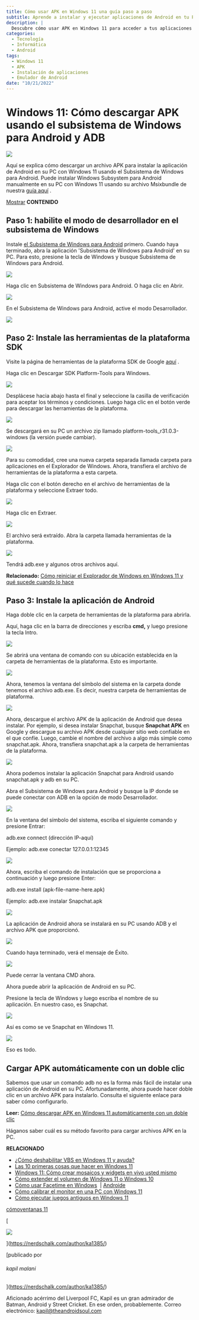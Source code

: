 ```yaml
---
title: Cómo usar APK en Windows 11 una guía paso a paso
subtitle: Aprende a instalar y ejecutar aplicaciones de Android en tu PC con Windows 11
description: |
  Descubre cómo usar APK en Windows 11 para acceder a tus aplicaciones móviles favoritas desde tu PC. Esta guía paso a paso te muestra cómo instalar y ejecutar APK en Windows 11 sin problemas.
categories:
  - Tecnología
  - Informática
  - Android
tags:
  - Windows 11
  - APK
  - Instalación de aplicaciones
  - Emulador de Android
date: "10/21/2022"
---
```




# Windows 11: Cómo descargar APK usando el subsistema de Windows para Android y ADB

![](https://cdn.nerdschalk.com/wp-content/uploads/2021/10/install-logo-759x427.png?width=600)

Aquí se explica cómo descargar un archivo APK para instalar la aplicación de Android en su PC con Windows 11 usando el Subsistema de Windows para Android. Puede instalar Windows Subsystem para Android manualmente en su PC con Windows 11 usando su archivo Msixbundle de nuestra [guía aquí](https://nerdschalk.com/android-apps-on-windows-11-dev-channel-how-to-install-windows-subsystem-for-android-manually-with-msixbundle/) .

[Mostrar](https://nerdschalk.com/windows-11-how-to-sideload-apk-using-windows-subsystem-for-android-and-adb/#) **CONTENIDO** [](https://nerdschalk.com/windows-11-how-to-sideload-apk-using-windows-subsystem-for-android-and-adb/#)

## Paso 1: habilite el modo de desarrollador en el subsistema de Windows

Instale [el Subsistema de Windows para Android](https://nerdschalk.com/android-apps-on-windows-11-dev-channel-how-to-install-windows-subsystem-for-android-manually-with-msixbundle/) primero. Cuando haya terminado, abra la aplicación 'Subsistema de Windows para Android' en su PC. Para esto, presione la tecla de Windows y busque Subsistema de Windows para Android.

![](https://cdn.nerdschalk.com/wp-content/uploads/2021/10/get-android-apps-on-windows-11-dev-channel-09.png?width=800)

Haga clic en Subsistema de Windows para Android. O haga clic en Abrir.

![](https://cdn.nerdschalk.com/wp-content/uploads/2021/10/get-android-apps-on-windows-11-dev-channel-08.png?width=800)

En el Subsistema de Windows para Android, active el modo Desarrollador.

![](https://cdn.nerdschalk.com/wp-content/uploads/2021/10/get-android-apps-on-windows-11-dev-channel-10-2.png?width=800)

## Paso 2: Instale las herramientas de la plataforma SDK

Visite la página de herramientas de la plataforma SDK de Google [aquí](https://developer.android.com/studio/releases/platform-tools.html) .

Haga clic en Descargar SDK Platform-Tools para Windows.

![](https://cdn.nerdschalk.com/wp-content/uploads/2021/10/get-android-apps-on-windows-11-dev-channel-11.png?width=800)

Desplácese hacia abajo hasta el final y seleccione la casilla de verificación para aceptar los términos y condiciones. Luego haga clic en el botón verde para descargar las herramientas de la plataforma.

![](https://cdn.nerdschalk.com/wp-content/uploads/2021/10/get-android-apps-on-windows-11-dev-channel-12.png?width=700)

Se descargará en su PC un archivo zip llamado platform-tools_r31.0.3-windows (la versión puede cambiar).

![](https://cdn.nerdschalk.com/wp-content/uploads/2021/10/get-android-apps-on-windows-11-dev-channel-13.png?width=700)

Para su comodidad, cree una nueva carpeta separada llamada carpeta para aplicaciones en el Explorador de Windows. Ahora, transfiera el archivo de herramientas de la plataforma a esta carpeta.

Haga clic con el botón derecho en el archivo de herramientas de la plataforma y seleccione Extraer todo.

![](https://cdn.nerdschalk.com/wp-content/uploads/2021/10/get-android-apps-on-windows-11-dev-channel-14.png?width=500)

Haga clic en Extraer.

![](https://cdn.nerdschalk.com/wp-content/uploads/2021/10/get-android-apps-on-windows-11-dev-channel-15-2.png?width=700)

El archivo será extraído. Abra la carpeta llamada herramientas de la plataforma.

![](https://cdn.nerdschalk.com/wp-content/uploads/2021/10/get-android-apps-on-windows-11-dev-channel-16.png?width=500)

Tendrá adb.exe y algunos otros archivos aquí.

**Relacionado:** [Cómo reiniciar el Explorador de Windows en Windows 11 y qué sucede cuando lo hace](https://nerdschalk.com/how-to-restart-windows-explorer-on-windows-11-and-what-happens-when-you-do-it/)

## Paso 3: Instale la aplicación de Android

Haga doble clic en la carpeta de herramientas de la plataforma para abrirla.

Aquí, haga clic en la barra de direcciones y escriba **cmd,** y luego presione la tecla Intro.

![](https://cdn.nerdschalk.com/wp-content/uploads/2021/10/get-android-apps-on-windows-11-dev-channel-20.png?width=500)

Se abrirá una ventana de comando con su ubicación establecida en la carpeta de herramientas de la plataforma. Esto es importante.

![](https://cdn.nerdschalk.com/wp-content/uploads/2021/10/get-android-apps-on-windows-11-dev-channel-21.png?width=800)

Ahora, tenemos la ventana del símbolo del sistema en la carpeta donde tenemos el archivo adb.exe. Es decir, nuestra carpeta de herramientas de plataforma.

![](https://cdn.nerdschalk.com/wp-content/uploads/2021/10/get-android-apps-on-windows-11-dev-channel-17.png?width=700)

Ahora, descargue el archivo APK de la aplicación de Android que desea instalar. Por ejemplo, si desea instalar Snapchat, busque **Snapchat APK** en Google y descargue su archivo APK desde cualquier sitio web confiable en el que confíe. Luego, cambie el nombre del archivo a algo más simple como snapchat.apk. Ahora, transfiera snapchat.apk a la carpeta de herramientas de la plataforma.

![](https://cdn.nerdschalk.com/wp-content/uploads/2021/10/get-android-apps-on-windows-11-dev-channel-18.png?width=700)

Ahora podemos instalar la aplicación Snapchat para Android usando snapchat.apk y adb en su PC.

Abra el Subsistema de Windows para Android y busque la IP donde se puede conectar con ADB en la opción de modo Desarrollador.

![](https://cdn.nerdschalk.com/wp-content/uploads/2021/10/get-android-apps-on-windows-11-dev-channel-19.png?width=800)

En la ventana del símbolo del sistema, escriba el siguiente comando y presione Entrar:

adb.exe connect (dirección IP-aquí)

Ejemplo: adb.exe conectar 127.0.0.1:12345

![](https://cdn.nerdschalk.com/wp-content/uploads/2021/10/get-android-apps-on-windows-11-dev-channel-22.png?width=800)

Ahora, escriba el comando de instalación que se proporciona a continuación y luego presione Enter:

adb.exe install (apk-file-name-here.apk)

Ejemplo: adb.exe instalar Snapchat.apk

![](https://cdn.nerdschalk.com/wp-content/uploads/2021/10/get-android-apps-on-windows-11-dev-channel-23.png?width=800)

La aplicación de Android ahora se instalará en su PC usando ADB y el archivo APK que proporcionó.

![](https://cdn.nerdschalk.com/wp-content/uploads/2021/10/get-android-apps-on-windows-11-dev-channel-24.png?width=800)

Cuando haya terminado, verá el mensaje de Éxito.

![](https://cdn.nerdschalk.com/wp-content/uploads/2021/10/get-android-apps-on-windows-11-dev-channel-25.png?width=800)

Puede cerrar la ventana CMD ahora.

Ahora puede abrir la aplicación de Android en su PC.

Presione la tecla de Windows y luego escriba el nombre de su aplicación. En nuestro caso, es Snapchat.

![](https://cdn.nerdschalk.com/wp-content/uploads/2021/10/get-android-apps-on-windows-11-dev-channel-27.png?width=800)

Así es como se ve Snapchat en Windows 11.

![](https://cdn.nerdschalk.com/wp-content/uploads/2021/10/get-android-apps-on-windows-11-dev-channel-26.jpg?width=800)

Eso es todo.

## Cargar APK automáticamente con un doble clic

Sabemos que usar un comando adb no es la forma más fácil de instalar una aplicación de Android en su PC. Afortunadamente, ahora puede hacer doble clic en un archivo APK para instalarlo. Consulta el siguiente enlace para saber cómo configurarlo.

**Leer:** [Cómo descargar APK en Windows 11 automáticamente con un doble clic](https://nerdschalk.com/how-to-sideload-apk-on-windows-11-automatically-with-a-double-click/)

Háganos saber cuál es su método favorito para cargar archivos APK en la PC.

**RELACIONADO**

- [¿Cómo deshabilitar VBS en Windows 11 y ayuda?](https://nerdschalk.com/how-to-disable-vbs-on-windows-11-and-does-it-help/)
- [Las 10 primeras cosas que hacer en Windows 11](https://nerdschalk.com/first-10-things-to-do-on-windows-11/)
- [Windows 11: Cómo crear mosaicos y widgets en vivo usted mismo](https://nerdschalk.com/windows-11-how-to-create-live-tiles-and-widgets/)
- [Cómo extender el volumen de Windows 11 o Windows 10](https://nerdschalk.com/how-to-extend-volume-windows-11-or-windows-10/)
- [Cómo usar Facetime en Windows](https://nerdschalk.com/how-to-facetime-windows-users/)  | [Androide](https://nerdschalk.com/how-to-facetime-android-users/)
- [Cómo calibrar el monitor en una PC con Windows 11](https://nerdschalk.com/how-to-calibrate-monitor-on-windows-11-pc/)
- [Cómo ejecutar juegos antiguos en Windows 11](https://nerdschalk.com/how-to-run-old-games-on-windows-11/)

[cómo](https://nerdschalk.com/tag/how-to/)[ventanas 11](https://nerdschalk.com/tag/windows-11/)

[

![](https://secure.gravatar.com/avatar/8ddaa30f5018c02bbfc30545a9a2b72a?s=96&d=retro&r=g)

](https://nerdschalk.com/author/ka1385/)

[publicado por

###### kapil malani

](https://nerdschalk.com/author/ka1385/)

Aficionado acérrimo del Liverpool FC, Kapil es un gran admirador de Batman, Android y Street Cricket. En ese orden, probablemente. Correo electrónico: kapil@theandroidsoul.com
